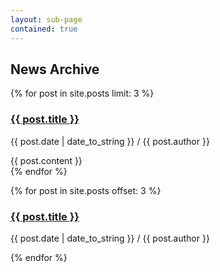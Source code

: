 ```yaml
---
layout: sub-page
contained: true
---
```

<h2>News Archive</h2>
{% for post in site.posts limit: 3 %}
  <article class="news">
    <hgroup>
      <h3><a href="{{ post.url }}">{{ post.title }}</a></h3>
      <p class="writer">{{ post.date | date_to_string }} / {{ post.author }}</p>
    </hgroup>
    {{ post.content }}
 </article>
{% endfor %}

{% for post in site.posts offset: 3 %}
  <article class="news">
    <h3><a href="{{ post.url }}">{{ post.title }}</a></h3>
    <p class="writer">{{ post.date | date_to_string }} / {{ post.author }}</p>
  </article>
{% endfor %}